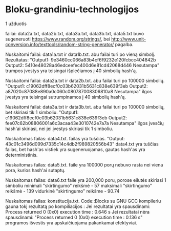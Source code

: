 # Bloku-grandiniu-technologijos

1 užduotis

failai: data2a.txt, data2b.txt, data3a.txt, data3b.txt, data5.txt buvo sugeneruoti https://www.random.org/strings/, bei http://www.unit-conversion.info/texttools/random-string-generator/ pagalba.


Nuskaitomi failai: data1a.txt ir data1b.txt.
abu failai turi po vieną simbolį.
Rezultatas:
"Output1: 9e3460cc066a83b4cf6f9232e120fcbcc404842b
Output2: 5410e48028a46edceefec400d6e81cd42068d446
Nesutampa"
trumpos įvestys yra teisingai išplečiamos į 40 simbolių hash'ą.


Nuskaitomi failai: data2a.txt ir data2b.txt.
abu failai turi po 100000 simbolių.
"Output1: c19062dff8ecf0c03b62031b5631c838e639f3eb
Output2: a87020c87088e890a0c060c080787008306810a8
Nesutampa"
ilgos įvestys yra teisingai sutrumpinamos į 40 simbolių hash'ą.


Nuskaitomi failai: data3a.txt ir data3b.txt.
abu failai turi po 100000 simbolių, bet skiriasi tik 1 simboliu.
"Output1: c19062dff8ecf0c03b62031b5631c838e639f3eb
Output2: fee07c62b08806001a6c3acaa43e3010742e7a7a
Nesutampa"
ilgos įvesčių hash'ai skiriasi, nei jei įvestys skiriasi tik 1 simboliu.


Nuskaitomas failas: data4.txt.
failas yra tuščias.
"Output: 43c01c3496d099d7335c14c4db2f989820556b43"
data4.txt yra tuščias failas, bet hash'as vistiek yra sugeneruojamas, gautas hash'as yra deterministinis.


Nuskaitomas failas: data5.txt.
faile yra 100000 porų
nebuvo rasta nei viena pora, kurios hash'ai sutaptų.

Nuskaitomas failas: data6.txt
faile yra 200,000 poru, porose eilutės skiriasi 1 simboliu
minimali "skirtingumo" reikšmė - 57
maksimali "skirtingumo" reikšmė - 139
vidurkinė "skirtingumo" reikšme - 90.74

Nuskaitomas failas: konstitucija.txt.
Code::Blocks su GNU GCC kompileriu gauna tokį rezultatą po kompiliacijos :
Jei rezultatai yra spausdinami: Process returned 0 (0x0)   execution time : 0.646 s
Jei rezultatai nėra spausdinami: "Process returned 0 (0x0)   execution time : 0.136 s"
programos išvestis yra apskaičiuojama pakankamai efektyviai.
